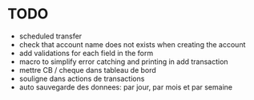 # TODO
- scheduled transfer
- check that account name does not exists when creating the account
- add validations for each field in the form
- macro to simplify error catching and printing in add transaction
- mettre CB / cheque dans tableau de bord
- souligne dans actions de transactions
- auto sauvegarde des donnees: par jour, par mois et par semaine
